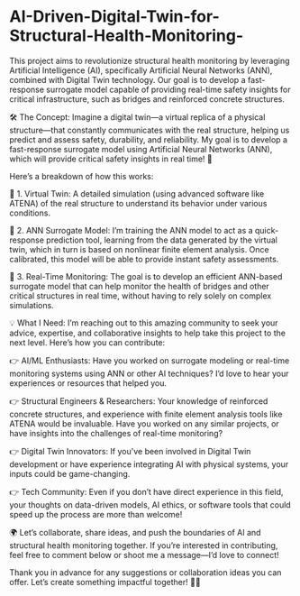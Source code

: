 # AI-Driven-Digital-Twin-for-Structural-Health-Monitoring-
This project aims to revolutionize structural health monitoring by leveraging Artificial Intelligence (AI), specifically Artificial Neural Networks (ANN), combined with Digital Twin technology. Our goal is to develop a fast-response surrogate model capable of providing real-time safety insights for critical infrastructure, such as bridges and reinforced concrete structures.

 🛠️ The Concept: Imagine a digital twin—a virtual replica of a physical structure—that constantly communicates with the real structure, helping us predict and assess safety, durability, and reliability. My goal is to develop a fast-response surrogate model using Artificial Neural Networks (ANN), which will provide critical safety insights in real time! 🔄

Here’s a breakdown of how this works:

🔹 1. Virtual Twin: A detailed simulation (using advanced software like ATENA) of the real structure to understand its behavior under various conditions.

🔹 2. ANN Surrogate Model: I’m training the ANN model to act as a quick-response prediction tool, learning from the data generated by the virtual twin, which in turn is based on nonlinear finite element analysis. Once calibrated, this model will be able to provide instant safety assessments.

🔹 3. Real-Time Monitoring: The goal is to develop an efficient ANN-based surrogate model that can help monitor the health of bridges and other critical structures in real time, without having to rely solely on complex simulations.

💡 What I Need: I’m reaching out to this amazing community to seek your advice, expertise, and collaborative insights to help take this project to the next level. Here’s how you can contribute:

👉 AI/ML Enthusiasts: Have you worked on surrogate modeling or real-time monitoring systems using ANN or other AI techniques? I’d love to hear your experiences or resources that helped you.

👉 Structural Engineers & Researchers: Your knowledge of reinforced concrete structures, and experience with finite element analysis tools like ATENA would be invaluable. Have you worked on any similar projects, or have insights into the challenges of real-time monitoring?

👉 Digital Twin Innovators: If you've been involved in Digital Twin development or have experience integrating AI with physical systems, your inputs could be game-changing.

👉 Tech Community: Even if you don’t have direct experience in this field, your thoughts on data-driven models, AI ethics, or software tools that could speed up the process are more than welcome!

🌍 Let’s collaborate, share ideas, and push the boundaries of AI and structural health monitoring together. If you’re interested in contributing, feel free to comment below or shoot me a message—I’d love to connect!

Thank you in advance for any suggestions or collaboration ideas you can offer. Let’s create something impactful together! 💬💡

